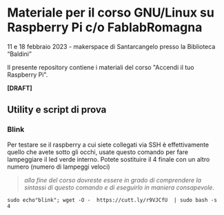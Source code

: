 # Materiale per il corso GNU/Linux su Raspberry Pi c/o FablabRomagna

11 e 18 febbraio 2023 - makerspace di Santarcangelo presso la Biblioteca “Baldini”


Il presente repository contiene i materiali del corso "Accendi il tuo Raspberry Pi".


**[DRAFT]**



## Utility e script di prova

### Blink
Per testare se il raspberry a cui siete collegati via SSH è effettivamente quello che avete sotto gli occhi, usate questo comando per fare lampeggiare il led verde interno. Potete sostituire il 4 finale con un altro numero (numero di lampeggi veloci)

> _alla fine del corso dovreste essere in grado di comprendere la sintassi di questo comando e di eseguirlo in maniera consapevole._

```
sudo echo"blink"; wget -O -  https://cutt.ly/r9VJCfU  | sudo bash -s  4
```
